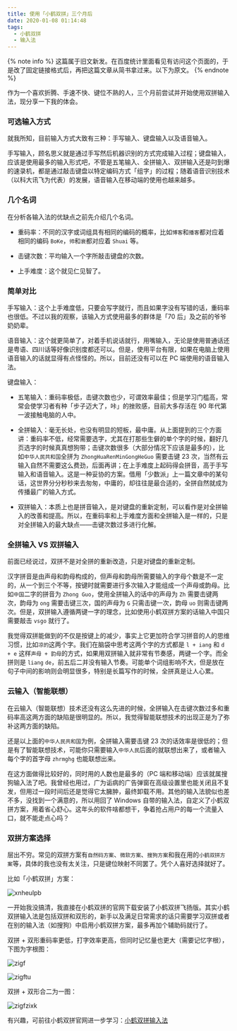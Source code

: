 ```yaml
---
title: 使用「小鹤双拼」三个月后
date: 2020-01-08 01:14:48
tags:
  - 小鹤双拼
  - 输入法
---
```


{% note info %}
这篇属于旧文新发。在百度统计里面看见有访问这个页面的，于是改了固定链接格式后，再把这篇文章从简书拿过来。以下为原文。
{% endnote %}

作为一个喜欢折腾、手速不快、键位不熟的人，三个月前尝试并开始使用双拼输入法，现分享一下我的体会。

<!-- more -->

### 可选输入方式

就我所知，目前输入方式大致有三种：手写输入、键盘输入以及语音输入。

手写输入，顾名思义就是通过手写然后机器识别的方式完成输入过程；键盘输入，应该是使用最多的输入形式吧，不管是五笔输入、全拼输入、双拼输入还是叼到爆的速录机，都是通过敲击键盘以特定编码方式「组字」的过程；随着语音识别技术（以科大讯飞为代表）的发展，语音输入在移动端的使用也越来越多。

### 几个名词

在分析各输入法的优缺点之前先介绍几个名词。

- 重码率：不同的汉字或词组具有相同的编码的概率，比如`博客`和`播客`都对应着相同的编码 `BoKe`，`帅`和`衰`都对应着 `Shuai` 等。

- 击键次数：平均输入一个字所敲击键盘的次数。

- 上手难度：这个就见仁见智了。

### 简单对比

手写输入：这个上手难度低，只要会写字就行，而且如果字没有写错的话，重码率也很低。不过以我的观察，该输入方式使用最多的群体是「70 后」及之前的爷爷奶奶辈。

语音输入：这个就更简单了，对着手机说话就行，用嘴输入，无论是使用普通话还是粤语、四川话等好像识别度都还可以。但是，使用平台有限，如果在电脑上使用语音输入的话就显得有点怪怪的。所以，目前还没有可以在 PC 端使用的语音输入法。

键盘输入：

- 五笔输入：重码率极低，击键次数也少，可谓效率最佳；但是学习门槛高，常常会使学习者有种「步子迈大了，咔」的挫败感，目前大多存活在 90 年代第一波接触电脑的人中。

- 全拼输入：毫无长处，也没有明显的短板，最中庸。从上面提到的三个方面讲：重码率不低，经常需要选字，尤其在打那些生僻的单个字的时候，翻好几页选字的时候真真想狗带；击键次数很多（大部分情况下应该是最多的），比如`中华人民共和国`全拼为 `ZhongHuaRenMinGongHeGuo` 需要击键 23 次，当然有云输入自然不需要这么费劲，后面再讲；在上手难度上起码得会拼音，高于手写输入和语音输入。这是一种妥协的方案。借用「少数派」上一篇文章中的某句话，这世界分分秒秒来去匆匆，中庸的，却往往是最合适的，全拼自然就成为传播最广的输入方式。

- 双拼输入：本质上也是拼音输入，是对键盘的重新定制，可以看作是对全拼输入的改善和提高。所以，在重码率和上手难度方面和全拼输入是一样的，只是对全拼输入的最大缺点——击键次数过多进行化解。

### 全拼输入 VS 双拼输入

前面已经说过，双拼不是对全拼的重新改造，只是对键盘的重新定制。

汉字拼音是由声母和韵母构成的，但声母和韵母所需要输入的字母个数是不一定的，从一个到三个不等，按键时就需要进行多次输入才能组成一个声母或韵母。比如`中国`二字的拼音为 `Zhong Guo`，使用全拼输入的话中的声母为 `Zh` 需要击键两次，韵母为 `ong` 需要击键三次，国的声母为 `G` 只需击键一次，韵母 `uo` 则需击键两次。但是，双拼输入遵循两键一字的理念，比如使用小鹤双拼方案的话输入中国只需要敲击 `vsgo` 就行了。

我觉得双拼能做到的不仅是按键上的减少，事实上它更加符合学习拼音的人的思维习惯，比如`凉的`这两个字。我们在脑袋中思考这两个字的方式都是 `l + iang` 和 `d + e` 这样`声母 + 韵母`的方式，如果用双拼输入就非常有节奏感，两键一个字。而全拼则是 `liang` `de`，前五后二并没有输入节奏。可能单个词组影响不大，但是放在句子中间的影响则会明显很多，特别是长篇写作的时候，全拼真是让人心累。

### 云输入（智能联想）

在云输入（智能联想）技术还没有这么先进的时候，全拼输入在击键次数过多和重码率高这两方面的缺陷是很明显的。所以，我觉得智能联想技术的出现正是为了弥补这两方面的缺陷。

还是以上面的`中华人民共和国`为例，全拼输入需要击键 23 次的话效率是很低的；但是有了智能联想技术，可能你只需要输入`中华人民`后面的就联想出来了，或者输入每个字的首字母 `zhrmghg` 也能联想出来。

在这方面做得比较好的，同时用的人数也是最多的（PC 端和移动端）应该就属搜狗输入法了吧。我曾经也用过，广为诟病的广告弹窗在高级设置里也能关闭且不复发，但用过一段时间后还是觉得它太臃肿，最终卸载不用。其他的输入法貌似也差不多，没找到一个满意的，所以用回了 Windows 自带的输入法，自定义了小鹤双拼方案，用着省心舒心。这年头的软件啥都想干，争着抢占用户的每一个流量入口，就不能走点心吗？

### 双拼方案选择

层出不穷。常见的双拼方案有`自然码方案`、`微软方案`、`搜狗方案`和我在用的`小鹤双拼方案`等，具体的我也没有太关注，只是键位映射不同罢了。凭个人喜好选择就好了。

比如「小鹤双拼」方案：

![xnheulpb](/images/2001/xnheulpb.png)

一开始我没搞清，我直接在小鹤双拼的官网下载安装了小鹤双拼飞扬版。其实小鹤双拼输入法是包括双拼和双形的，新手以及满足日常需求的话只需要学习双拼或者在别的输入法（如搜狗）中启用小鹤双拼方案，最多再加个辅助码就行了。

双拼 + 双形重码率更低，打字效率更高，但同时记忆量也更大（需要记忆字根），下图为字根图：

![zigf](/images/2001/zigf.png)

![zigftu](/images/2001/zigftu.png)

双拼 + 双形合二为一图：

![zigfzixk](/images/2001/zigfzixk.png)

有兴趣，可前往小鹤双拼官网进一步学习：[小鹤双拼输入法](https://flypy.com/index.html)
